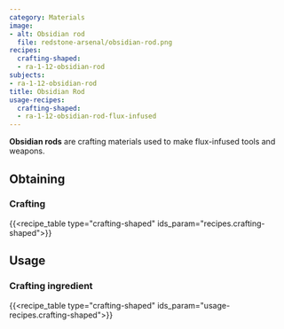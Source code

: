 ```yaml
---
category: Materials
image:
- alt: Obsidian rod
  file: redstone-arsenal/obsidian-rod.png
recipes:
  crafting-shaped:
  - ra-1-12-obsidian-rod
subjects:
- ra-1-12-obsidian-rod
title: Obsidian Rod
usage-recipes:
  crafting-shaped:
  - ra-1-12-obsidian-rod-flux-infused
---
```


**Obsidian rods** are crafting materials used to make flux-infused tools and
weapons.


Obtaining
---------

### Crafting
{{<recipe_table type="crafting-shaped" ids_param="recipes.crafting-shaped">}}


Usage
-----

### Crafting ingredient
{{<recipe_table type="crafting-shaped" ids_param="usage-recipes.crafting-shaped">}}
